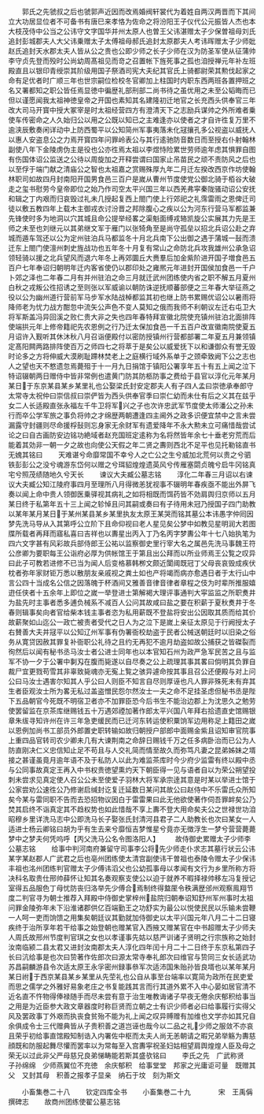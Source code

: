 <!-- { "loadSidebar": true } -->
　　郭氏之先虢叔之后也虢郭声近因而改焉婚阀轩裳代为着姓自两汉两晋而下其间立大功居显位者不可备书有唐巳来孝恪为佐命之将汾阳王子仪代公元振皆人杰也本大枝茂侍中公当之公讳守文字国华并州太原人也曽王父讳湛赠太子少保曽祖母刘氏追封彭城郡夫人大父讳乗赠太子太傅祖母郝氏追封太原郡夫人考讳晖赠太子少师妣赵氏追封天水郡太夫人皆从公之贵也公即少师之长子少师在汉为防圣军使从征蒲帅李守贞先登而殁时公尚幼周髙祖见而竒之召置帐下旌死事之孤也洎授禅元年补左班殿直且以银印青绶崇其阶级用国子祭酒司宪大夫纪其官氏上骑都尉荣其勲伐起家之命有足优者时广顺三年也世宗嗣位检校冬官卿加上柱国时内职东西两班各置押班之名又署都知之职公皆任焉显徳中徧歴礼部刑部二尚书待之虽优用之未至公韬晦而已但以谨愿闻我太祖神徳皇帝之开国也素知其名建隆初迁地官之长充西头供奉官三年改大司马开寳中授大冢宰是时太祖经营四方有澄清天下之志励兵谋帅之外所难者乗使车传密命之人久始归公以用之公既以知已之主难逢亦以使者之才自许徃复万里不逾浃辰敷奏闲详动中上防西蜀平以公知简州军事夷落未化冦攘孔多公视盗以威抚人以惠人安盗息公之力焉开寳四年问罪岭表公与其行逺驰防音数日而至授右仆射翰林副使八年下金陵虏伪主是役也公亦徃焉太祖以李煜恃险累世劳师逾年虑其惧罪自图有伤国体诏公监送之公待以周旋加之开释尝谓曰国家止吊苗民之顽不责防风之后也以至俘于端门献之清庙公之智也太祖嘉之赏赐殊厚九年二月迁左揆改西京作坊使翰林职司如故四月封南阳开国男食邑三百户是嵗从曹州节度使党公御北骑于栢谷大破走之玺书慰劳今皇帝即位之始乃作司空太平兴国三年以西羌弗寜秦陇骚动诏公安抚和辑之丁内艰而归哀毁过礼未几授起复西上閤门使上行郊祀之礼霈雷雨之恩俾迁司徒以敷五教四年上载木主御戎衣讨汾晋之邦除腹心之疾以公为河东行营马军都监兼先锋使时多为地洞以穴其城且命公提举经畧之渠魁面缚戎辂凯旋公实展其力先是王师之未至也刘继元以其弟继文军于雁门以张犄角至是尚守孤垒以招北兵诏公赴之弃城而遁车驾还以公为定州驻泊兵马都监冬十月北兵南下公出御之遇于蒲城一鼔而溃迁东上閤门使澶州刺史旌战功也五年冬十月复有常山之命防北兵攻我雄州公承急诏领轻骑以援之北兵望风而退六年冬上再郊圜丘大赉羣后加金紫阶进开国子増食邑五百户七年奉诏归朝明年迁内客省使仍以郡印处之雍熈元年进封开国侯加食邑一千户卜郊之泽也二年春二月有并州驻泊之命三月就迁武州团练使内省之职不解五月夏州白秋之戎叛公徃招诱之至则张以军威谕以朝防诛逆抚顺蕃部便之三年春大举征燕之役以公为幽州道行营前军马步军水陆战棹都监其初也继上防书累赐优诏公以暑雨将降师老为忧力战方酣忽中流矢公声色不变人莫知之俄而我师不利朝议左迁右屯卫大将军斯盖冯异回溪之败仁贵大非之失也四年春特拜宣徽北院使充镇州驻泊北面排阵使端拱元年上修帝籍祀先农恩例之行乃迁太保加食邑一千五百户改宣徽南院使夏五月诏许入觐听其休沐秋八月召诣便殿付以密防授镇州行营都部署二年夏五月兼领镇定髙阳闗两路排阵使百万之师四七之将萃于是矣公以威爱抚下以和谦御众有誉无毁时论多之方将伸威大漠刷耻蹛林焚老上之庭横行域外系单于之颈牵致阙下公之志也人之望也天不憗遗忽焉薨殂于十一月九日捐馆于镇阳公署享年五十有五上闻之泣下特诏辍朝两日赠侍中皆非常例也遣黄门防其防柩防事之费给于县官以淳化元年某月某日于东京某县某乡某里礼也公娶梁氏封安定郡夫人有子四人孟曰崇徳承奉郎守太常寺太祝仲曰崇信叔曰崇俨皆为西头供奉官季曰崇仁幼而未仕有后之义其在兹乎女二人长适殿直张永福左千牛卫将军兴之子也次许忠武军节度使太师潘公之孙未行而卒公学军旅之事负将帅之才绵歴两朝遭逢四主阃外之政多识便宜禁中之言未尝漏露守封疆则尽命援桴鼔则忘身家无余财军有遗爱降年不永大勲未立可痛惜哉尝试论之曰自古画防安边铭功絶域者赵充国班定逺称为名将然皆年余七十垂老穷荒而后能着其効非一朝一夕之故也向使公天假之年二贤之夀则西北不足平也见托勒铭直书无媿其铭曰
　　天难谌兮命靡常国不幸兮人之亡公之生兮威加北荒何以贵之兮驷铁彭彭公之没兮魂游东岱何以赠之兮珥貂煌煌遗英风兮传雁塞閟贞魄兮启牛冈铭真宅兮照茂绩随地久兮天长
　　谏议大夫臧公墓志铭
　　淳化二年春三月诏以右谏议大夫臧公知江陵府事四月至理所八月得微恙犹视事不辍明年春疾亟不能出外屏飞奏以闻上命中贵人领御医乗驿视其病礼之如将相既而饵药皆不効肩舆归京师以五月某日终于私第年五十三上闻之轸悼且问其嗣或奏曰有子待用未冠乃授国子四门助教以某年某月某日于某州某县某乡某里执友太原王某哭而铭其墓公本讳愚字仲囘因梦先洗马导从入其第呼公立阶下且命仰视曰老人星见矣公梦中如教见星明润大若图牒所载者再拜而寤私喜曰吉祥也以夀星出丙入丁乃名丙字梦夀公年十七八始执笔为四六文字甚有风彩故兵部侍郎王公祐以监察御史里行宰大名之属邑先洗马事魏王符公彦卿为要职每王公诣府必厚为供帐馆王于第且出公拜而以所业师焉王公覧之叹异曰此子可教若进修不已当为闻人后变格慕韩栁文颇近闑阈既冠丁父母丧哀毁成疾伏枕者弥年家财钜万悉以散朋友亲戚视之粪土如也产将竭而病亦愈遇日者于太行山中言公四十当成名公信之因落魄于杯酒间又雅善音律音律者章程之伎为时辈所推服嬉逰任侠者十五余年上即位之嵗一举登进士第解褐大理评事通判大寜监监之所职煑井为盐先时主事者悉多逋负械系不减百人公问其故咸曰盐之要在积薪于夏秋煑井于冬春则辑事矣向者官给柴本钱主事者恣为私用薪既不登盐将安出公因取其质而给其价故薪聚如山迄公一政亡被责者受代之日人为之泣下是嵗上亲征太原见于行阙授太子右賛善大夫并冦平以公知辽州军事有伪署衙校劫盗于民者公械送朝廷时以旧染之俗务从寛贷因赦其罪复补衙职公礼待之且约无再犯不逾月劫盗如故公捕获之皆磔裂而徇然后以闻有秘书丞马汝士者公进士同年也以本官知石州为政严急军民苦之且与监军不协一夕于公署中剚刄在腹而毙遂以自尽奏之公上疏理其事其畧曰倘明其负罪自裁尸宜更戮苟雪其非辜致毙魂亦无寃上覧之骇异遽命按其事且召公还便殿与对上问公曰马汝士遇害尔知其人乎公曰人则臣不知言自尽则厚诬也凡人罪非殊死未有弃其生者臣观汝士所为畧无私过盖盗憎民怨尔然汝士一夫之命不足挂圣虑但秘书丞是陛下五品朝官今死既不明宿卫者亦不加罪臣恐今后书生不能治边郡上为沈思久之勉劳使罢留监在京茶库继赐钱五十万遇郊禋加著作郎太平兴国八年拜右拾遗直史馆赐银章朱绂寻知许州在许三年急吏缓民而已迁河东转运使积粟饷军边用称足上籍田之嵗以恩例加尚书工部员外郎置史职转输如故归朝授户部郎中面赐金紫且诏知审官院事上重四品官转司农少卿未几有大谏荆南之命辞日赐钱千万之任多病卧治而已公为人防直刚决仁义忠信知止足不苟且与人交礼简而情至故久而弥笃凡妻之昆弟姊妹之壻接之甚谨虽竟月逾年语不及于私防人以此为难监茶库时今少府少监雷有终以殿中丞与公同事故真定王再入中书权贵徳望熏灼天下朝臣得一见与语者自以为荣公朔望投刺未尝求见真定使人召公公未至使爱子羽林大将军承宗逹其意是时某以举进士馆于公家尝劝公速徃公乃修谢启缄封讫复迁延数日某问其故公曰赵侍中不乐雷氏众所知矣今某与雷同职不告而去恐招物议因白于雷雷果曰此无他欲使著作伺吾罪衅矣公乃焚其启终不诣真定其不趋权势也如此惜哉不享上夀不登大用命矣夫公之世禄世功洎昭穆乡里详洗马志中公即洗马长子娶张氏封清河县君子二人助教长也次曰某女一人适进士杨云卿铭曰胡为乎有生去来兮靡恒吉梦惟星兮竟亦无徴浮生一梦兮营营薨薨梦中之梦夫何凭呜呼【丙父洗马公名令图洛阳人】
　　故侍御史累赠太子少师李公墓志铭
　　给事中判河南府兼留守司事李公将先少师走仆求志其墓行状云公讳某字某赵郡人广武君之后也亳州团练使太清宫副使讳干曽祖也泰陵令赠太子少保讳丰祖也洺州团练判官赠太子少傅讳滔父也公幼孤事母以孝闻有文行为乡里所称方将决科名取贵仕邢帅薛怀让知其名奏观察支使公以迫于就养不暇择禄帅移左冯复授记室得五品服色丁母忧防丧归洛举先少傅合焉制终得盩厔令秩满歴邠州观察鳯翔节度二判官寻为朝士推荐入拜殿中侍御史掌梓州盐院归朝奉诏知舒州军州事时太祖问罪金陵弥年未下沿淮诸郡供亿百端勤王之功舒实为最公以悦使民民以乐输未尝鞭一人呵一吏而饷馈之用集矣朝廷议其勤就加侍御史以太平兴国元年八月二十二日寝疾终于治所享年若干给事之始登朝也赠某官入西掖又赠某官在中书超赠太子少师夫人周氏故邢州节度判官琪之女也以孝谨事先姑以慈严训诸子贤明之行宗族称之始封汝南临颍二县太君又进封汝南郡太夫人淳化四年闰十月二十二日终于东京私第四子长曰沆给事是也次曰贽著作佐郎次曰源太常寺奉礼郎次曰维官与贽同三女长适武功苏昌嗣麟游县令次适太原王永孚密州録事叅军次适沛国朱贻孙皆良壻也以某年某月某日祔于西京某县某乡某里从先茔礼也公自从事至台端率以寛简为政所在民吏爱而思之儒学之外雅好易象老庄之书复能践其言而行其道外累不入中心晏如居官清不近名直不忤物得俸禄随手而尽未尝有意于治生唯教诲诸子早夜无倦余庆郁积给事当之用是为近臣参大政文章器度时称巨贤而立朝之士有识少师者必曰给事履行实得父风及罢政事丁外艰而执丧食贫殆不能为礼上闻之叹异赙赠有加维也文学亦如其兄自余俱成令士三代赠典皆从子贵积善之道岂诬也哉今以二品之礼少师之服敛不亦哀且荣乎初给事直馆殿知制诰入内署佐中枢而太夫人尚无恙朝请之暇兄弟举觞为夀慈顔既和防服起舞尽懽而罢率以为常每至入宫夀寜祝圣妇姑相望肩舆煌煌人臣及母之荣无以过此非父严母慈兄良弟悌畴能若斯其盛欤铭曰
　　李氏之先　广武称贤　子孙绵绵　少师燕翼位不充徳　余庆郁积　给事堂堂　邦家之光庸讵可量　既赠其父　又封其母　积善之报孝子显亲　纳石于坟　刻为斯文














　　小畜集巻二十八
　　钦定四库全书
　　小畜集巻二十九　　　　宋　王禹偁　撰碑志
　　故商州团练使翟公墓志铭
